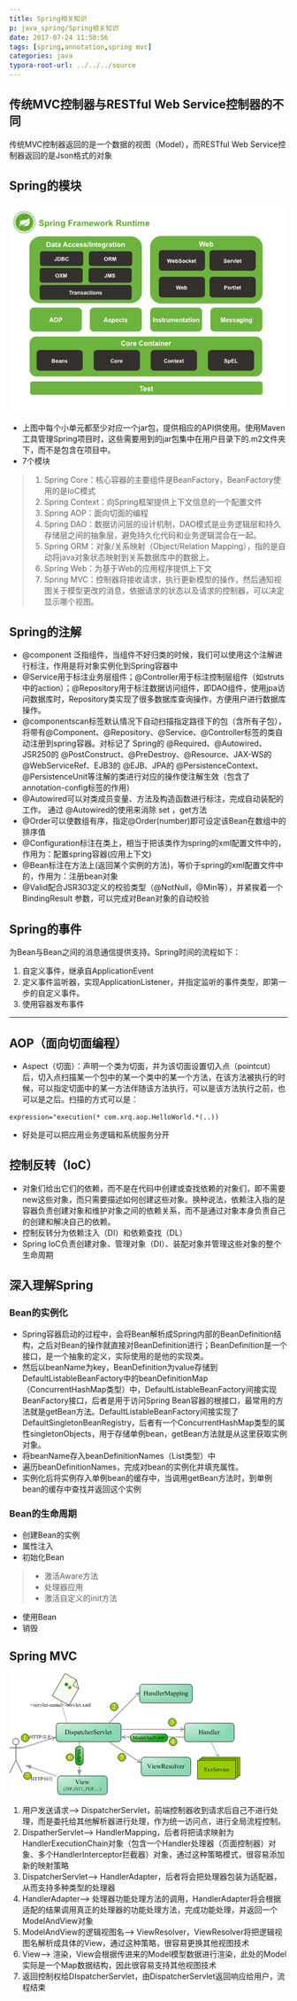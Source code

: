 ```yaml
---
title: Spring相关知识
p: java_spring/Spring相关知识
date: 2017-07-24 11:50:56
tags: [spring,annotation,spring mvc]
categories: java
typora-root-url: ../../../source
---
```


## 传统MVC控制器与RESTful Web Service控制器的不同
 传统MVC控制器返回的是一个数据的视图（Model），而RESTful Web Service控制器返回的是Json格式的对象

## Spring的模块

![image](/img/spring-overview.png)

* 上图中每个小单元都至少对应一个jar包，提供相应的API供使用。使用Maven工具管理Spring项目时，这些需要用到的jar包集中在用户目录下的.m2文件夹下，而不是包含在项目中。
*  7个模块
> 1. Spring Core：核心容器的主要组件是BeanFactory，BeanFactory使用的是IoC模式
> 2. Spring Context：向Spring框架提供上下文信息的一个配置文件
> 3. Spring AOP：面向切面的编程
> 4. Spring DAO：数据访问层的设计机制，DAO模式是业务逻辑层和持久存储层之间的抽象层，避免持久化代码和业务逻辑混合在一起。
> 5. Spring ORM：对象/关系映射（Object/Relation Mapping），指的是自动将java对象状态映射到关系数据库中的数据上。
> 6. Spring Web：为基于Web的应用程序提供上下文
> 7. Spring MVC：控制器将接收请求，执行更新模型的操作，然后通知视图关于模型更改的消息，依据请求的状态以及请求的控制器，可以决定显示哪个视图。

<!--more-->


## Spring的注解
* @component 泛指组件，当组件不好归类的时候，我们可以使用这个注解进行标注，作用是将对象实例化到Spring容器中
* @Service用于标注业务层组件；@Controller用于标注控制层组件（如struts中的action）；@Repository用于标注数据访问组件，即DAO组件，使用jpa访问数据库时，Repository类实现了很多数据库查询操作，方便用户进行数据库操作。
* @componentscan标签默认情况下自动扫描指定路径下的包（含所有子包），将带有@Component、@Repository、@Service、@Controller标签的类自动注册到spring容器。对标记了 Spring的 @Required、@Autowired、JSR250的 @PostConstruct、@PreDestroy、@Resource、JAX-WS的 @WebServiceRef、EJB3的 @EJB、JPA的 @PersistenceContext、@PersistenceUnit等注解的类进行对应的操作使注解生效（包含了annotation-config标签的作用）
* @Autowired可以对类成员变量、方法及构造函数进行标注，完成自动装配的工作。 通过 @Autowired的使用来消除 set ，get方法
* @Order可以使数组有序，指定@Order(number)即可设定该Bean在数组中的排序值
* @Configuration标注在类上，相当于把该类作为spring的xml配置文件中的<beans>，作用为：配置spring容器(应用上下文)
* @Bean标注在方法上(返回某个实例的方法)，等价于spring的xml配置文件中的<bean>，作用为：注册bean对象
* @Valid配合JSR303定义的校验类型（@NotNull，@Min等），并紧挨着一个BindingResult 参数，可以完成对Bean对象的自动校验

## Spring的事件
为Bean与Bean之间的消息通信提供支持。Spring时间的流程如下：
1. 自定义事件，继承自ApplicationEvent
2. 定义事件监听器，实现ApplicationListener，并指定监听的事件类型，即第一步的自定义事件。
3. 使用容器发布事件

---
## AOP（面向切面编程）
* Aspect（切面）：声明一个类为切面，并为该切面设置切入点（pointcut）后，切入点扫描某一个包中的某一个类中的某一个方法，在该方法被执行的时候，可以指定切面中的某一方法伴随该方法执行，可以是该方法执行之前，也可以是之后。扫描的方式可以是：
```
expression="execution(* com.xrq.aop.HelloWorld.*(..))
```
* 好处是可以把应用业务逻辑和系统服务分开

## 控制反转（IoC）
* 对象们给出它们的依赖，而不是在代码中创建或查找依赖的对象们，即不需要new这些对象，而只需要描述如何创建这些对象。换种说法，依赖注入指的是容器负责创建对象和维护对象之间的依赖关系，而不是通过对象本身负责自己的创建和解决自己的依赖。
* 控制反转分为依赖注入（DI）和依赖查找（DL）
* Spring IoC负责创建对象、管理对象（DI）、装配对象并管理这些对象的整个生命周期


## 深入理解Spring
### Bean的实例化
* Spring容器启动的过程中，会将Bean解析成Spring内部的BeanDefinition结构，之后对Bean的操作就直接对BeanDefinition进行；BeanDefinition是一个接口，是一个抽象的定义，实际使用的是他的实现类。
* 然后以beanName为key，BeanDefinition为value存储到DefaultListableBeanFactory中的beanDefinitionMap（ConcurrentHashMap类型）中，DefaultListableBeanFactory间接实现BeanFactory接口，后者是用于访问Spring Bean容器的根接口，最常用的方法就是getBean方法。DefaultListableBeanFactory间接实现了DefaultSingletonBeanRegistry，后者有一个ConcurrentHashMap类型的属性singletonObjects，用于存储单例bean，getBean方法就是从这里获取实例对象。
* 将beanName存入beanDefinitionNames（List类型）中
* 遍历beanDefinitionNames，完成对bean的实例化并填充属性。
* 实例化后将实例存入单例bean的缓存中，当调用getBean方法时，到单例bean的缓存中查找并返回这个实例

### Bean的生命周期
* 创建Bean的实例
* 属性注入
* 初始化Bean
> * 激活Aware方法
> * 处理器应用
> * 激活自定义的init方法
* 使用Bean
* 销毁

## Spring MVC
![image](/img/springmvc.png)
1. 用户发送请求--> DispatcherServlet，前端控制器收到请求后自己不进行处理，而是委托给其他解析器进行处理，作为统一访问点，进行全局流程控制。
2. DispatherServlet--> HandlerMapping，后者将把请求映射为HandlerExecutionChain对象（包含一个Handler处理器（页面控制器）对象、多个HandlerInterceptor拦截器）对象，通过这种策略模式，很容易添加新的映射策略
3. DispatcherServlet--> HandlerAdapter，后者将会把处理器包装为适配器，从而支持多种类型的处理器
4. HandlerAdapter--> 处理器功能处理方法的调用，HandlerAdapter将会根据适配的结果调用真正的处理器的功能处理方法，完成功能处理，并返回一个ModelAndView对象
5. ModelAndView的逻辑视图名--> ViewResolver，ViewResolver将把逻辑视图名解析成具体的View，通过这种策略，很容易更换其他视图技术
6. View--> 渲染，View会根据传进来的Model模型数据进行渲染，此处的Model实际是一个Map数据结构，因此很容易支持其他视图技术
7. 返回控制权给DIspatcherServlet，由DispatcherServlet返回响应给用户，流程结束